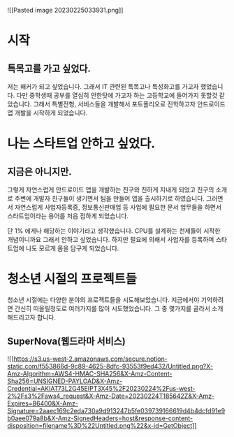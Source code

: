![[Pasted image 20230225033931.png]]

# 시작
## 특목고를 가고 싶었다.
저는 해커가 되고 싶었습니다. 그래서 IT 관련된 특목고나 특성화고를 가고자 했었습니다. 다만 중학생때 공부를 열심히 안한탓에 가고자 하는 고등학교에 들어가지 못할것 같았습니다. 그래서 특별전형, 서비스들을 개발해서 포트폴리오로 진학하고자 안드로이드 앱 개발을 시작하게 되었습니다.


# 나는 스타트업 안하고 싶었다.
## 지금은 아니지만.
그렇게 자연스럽게 안드로이드 앱을 개발하는 친구와 친하게 지내게 되었고 친구의 소개로 주변에 개발자 친구들이 생기면서 팀을 만들어 앱을 출시하기로 하였습니다. 그러면서 자연스럽게 사업자등록증, 정보통신판매업 등 사업에 필요한 문서 업무들을 하면서 스타트업이라는 용어를 처음 접하게 되었습니다.

단 1% 에게나 해당하는 이야기라고 생각했습니다. CPU를 설계하는 천제들이 시작한 개념이니까요 그래서 안하고 싶었습니다. 하지만 필요에 의해서 사업자를 등록하며 스타트업에 나도 모르게 몸을 담구게 되었습니다.

# 청소년 시절의 프로젝트들
청소년 시절에는 다양한 분야의 프로젝트들을 시도해보았습니다. 지금에서야 기억하려면 간신히 떠올릴정도로 여러가지를 많이 시도했었습니다. 그 중 몇가지를 골라서 소개 해드리고자 합니다.

## SuperNova(웹드라마 서비스)
![[https://s3.us-west-2.amazonaws.com/secure.notion-static.com/f553866d-9c89-4625-8dfc-93553f9ed432/Untitled.png?X-Amz-Algorithm=AWS4-HMAC-SHA256&X-Amz-Content-Sha256=UNSIGNED-PAYLOAD&X-Amz-Credential=AKIAT73L2G45EIPT3X45%2F20230224%2Fus-west-2%2Fs3%2Faws4_request&X-Amz-Date=20230224T185642Z&X-Amz-Expires=86400&X-Amz-Signature=2aaec169c2eda730a9d913247b5fe039739166619d4b4dcfd91e9b0aee079a8b&X-Amz-SignedHeaders=host&response-content-disposition=filename%3D%22Untitled.png%22&x-id=GetObject]]



